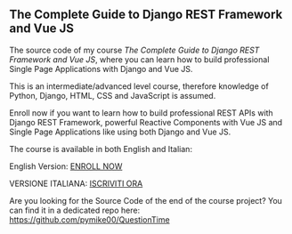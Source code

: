 ## The Complete Guide to Django REST Framework and Vue JS

The source code of my course *The Complete Guide to Django REST Framework and Vue JS*, where you can learn how to build professional Single Page Applications with Django and Vue JS.

This is an intermediate/advanced level course, therefore knowledge of Python, Django, HTML, CSS and JavaScript is assumed.

Enroll now if you want to learn how to build professional REST APIs with Django REST Framework, powerful Reactive Components with Vue JS and Single Page Applications like using both Django and Vue JS.

The course is available in both English and Italian:

English Version: [ENROLL NOW](https://www.udemy.com/the-complete-guide-to-django-rest-framework-and-vue-js/?couponCode=PROMO_LAUNCH)

VERSIONE ITALIANA: [ISCRIVITI ORA](https://www.udemy.com/guida-per-sviluppatori-a-django-rest-framework-e-vue-js/?couponCode=OFFERTA_LANCIO)

Are you looking for the Source Code of the end of the course project? You can find it in a dedicated repo here: https://github.com/pymike00/QuestionTime
